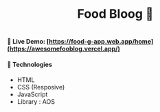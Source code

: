 <h1 align='center'>Food Bloog 🥂 <h1>

#### **🍺 Live Demo:** [https://food-g-app.web.app/home](https://awesomefooblog.vercel.app/)

#### **🍩 Technologies**
  
  - HTML
  - CSS (Resposive)
  - JavaScript
  - Library : AOS
